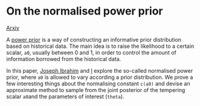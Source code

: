 # On the normalised power prior 

[Arxiv](https://arxiv.org/abs/2004.14912)

A [power prior](https://onlinelibrary.wiley.com/doi/abs/10.1002/sim.6728) is a way of constructing an informative prior distribution based on historical data.
The main idea is to raise the likelihood to a certain scalar, `a0`, usually between 0 and 1, in order to control the amount of information borrowed from the historical data. 

In this paper, [Joseph Ibrahim](https://sph.unc.edu/adv_profile/joseph-g-ibrahim-phd/) and [I](https://lmfcarvalho.org/about/) explore the so-called normalised power prior, where `a0` is allowed to vary according a prior distribution.
We prove a few interesting things about the normalising constant `c(a0)` and devise an approximate method to sample from the joint posterior of the tempering scalar `a0`and the parameters of interest (`theta`).
